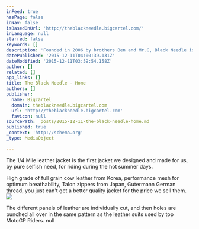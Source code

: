 ```yaml
---
inFeed: true
hasPage: false
inNav: false
isBasedOnUrl: 'http://theblackneedle.bigcartel.com/'
inLanguage: null
starred: false
keywords: []
description: 'Founded in 2006 by brothers Ben and Mr.G, Black Needle is an alternative label specializing in leather accessories and japanese denim jeans.'
datePublished: '2015-12-11T04:00:39.131Z'
dateModified: '2015-12-11T03:59:54.158Z'
author: []
related: []
app_links: []
title: The Black Needle - Home
authors: []
publisher:
  name: Bigcartel
  domain: theblackneedle.bigcartel.com
  url: 'http://theblackneedle.bigcartel.com'
  favicon: null
sourcePath: _posts/2015-12-11-the-black-needle-home.md
published: true
_context: 'http://schema.org'
_type: MediaObject

---
```

The 1/4 Mile leather jacket is the first jacket we designed and made for us, by pure selfish need, for riding during the hot summer days. 

High grade of full grain cow leather from Korea, performance mesh for optimum breathability, Talon zippers from Japan, Gutermann German thread, you just can't get a better quality jacket for the price we sell them. ![](https://the-grid-user-content.s3-us-west-2.amazonaws.com/c6783722-fcdc-4cfe-8ef5-9ff4d6e834c4.jpg)

The different panels of leather are individually cut, and then holes are punched all over in the same pattern as the leather suits used by top MotoGP Riders.
null